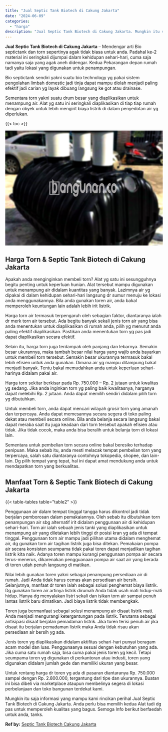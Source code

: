```yaml
---
title: "Jual Septic Tank Biotech di Cakung Jakarta"
date: "2024-06-09"
categories: 
  - "harga"
description: "Jual Septic Tank Biotech di Cakung Jakarta. Mungkin itu saja informasi yang mampu kami rincikan perihal Jual Septic Tank Biotech di Cakung Jakarta. Anda perl..."
---
```


**Jual Septic Tank Biotech di Cakung Jakarta** – Mendengar arti Bio septictank dan torn sepertinya agak tidak biasa untuk anda. Padahal ke-2 material ini seringkali dijumpai dalam kehidupan sehari-hari, cuma saja namanya saja yang agak aneh didengar. Kedua Pekarangan depan rumah tadi yaitu lokasi yang digunakan untuk penampungan.

Bio septictank sendiri yakni suatu bio technology yg pakai sistem pengolahan limbah domestic jadi tinja dapat mampu diolah menjadi paling efektif jadi carian yg layak dibuang langsung ke got atau drainase.

Sementara torn yakni suatu drum besar yang diaplikasikan untuk menampung air. Alat yg satu ini seringkali diaplikasikan di tiap tiap rumah dengan obyek untuk lebih mengirit biaya listrik di dalam penyedotan air yg diperlukan.

{{< toc >}}

![Jual Septic Tank Biotech di Cakung Jakarta](/images/jual-bio-septictank-24.png)

## Harga Torn & Septic Tank Biotech di Cakung Jakarta

Apakah anda menginginkan membeli torn? Alat yg satu ini sesungguhnya begitu penting untuk keperluan hunian. Alat tersebut mampu digunakan untuk menampung air didalam kuantitas yang banyak. Lazimnya air yg dipakai di dalam kehidupan sehari-hari langsung dr sumur menuju ke lokasi anda menggunakannya. Bila anda gunakan toren air, anda bakal memperoleh keuntungan lain adalah lebih irit listrik.

Harga torn air termasuk terpengaruh oleh sebagian faktor, diantaranya ialah dr merk torn air tersebut. Ada begitu banyak sekali jenis torn air yang bisa anda menentukan untuk diaplikasikan di rumah anda, pilih yg menurut anda paling efektif diaplikasikan. Pastikan anda menentukan torn yg pas jadi dapat diaplikasikan secara efektif.

Selain itu, harga torn juga terdampak oleh panjang dan lebarnya. Semakin besar ukurannya, maka tambah besar nilai harga yang wajib anda bayarkan untuk membeli torn tersebut. Semakin besar ukurannya termasuk bakal lebih efisien untuk anda gunakan. Dimana air yg mampu ditampung bakal menjadi banyak. Tentu bakal memudahkan anda untuk keperluan sehari-harinya didalam pakai air.

Harga torn sekitar berkisar pada Rp. 750.000 – Rp. 2 jutaan untuk kwalitas yg sedang. Jika anda inginkan torn yg paling baik kwalitasnya, harganya dapat melebihi Rp. 2 jutaan. Anda dapat memilih sendiri didalam pilih torn yg dibutuhkan.

Untuk membeli torn, anda dapat mencari wilayah grosir torn yang amanah dan terpercaya. Anda dapat memesannya secara segera di toko paling dekat atau membeli secara online. Bila anda belanja secara langsung bakal dapat meraba saat itu juga keadaan dari torn tersebut apakah efisien atau tidak. Jika tidak cocok, maka anda bisa beralih untuk belanja torn di lokasi lain.

Sementara untuk pembelian torn secara online bakal beresiko terhadap penipuan. Maka sebab itu, anda mesti melacak tempat pembelian torn yang terpercaya, salah satu diantaranya contohnya tokopedia, shopee, dan lain-lain. Dg pilih tempat yang tepat, hal ini dapat amat mendukung anda untuk mendapatkan torn yang berkualitas.

## Manfaat Torn & Septic Tank Biotech di Cakung Jakarta

{{< table-tables table="table2" >}}

Penggunaan air dalam tempat tinggal tangga harus dikontrol jadi tidak berjalan pemborosan dalam pemakaiannya. Oleh sebab itu dibutuhkan torn penampungan air sbg alternatif irit didalam penggunaan air di kehidupan sehari-hari. Torn air ialah sebuah jenis tanki yang diaplikasikan untuk menampung air yang diletakan lebih tinggi dr posisi kran yg ada di tempat tinggal. Penggunaan torn air mampu jadi pilihan utama didalam menghemat air, dg gunakan torn air tagihan listrik juga bisa ditekan. Pemakaian pompa air secara konsisten seumpama tidak pakai toren dapat menjadikan tagihan listrik kita naik. Adanya toren mampu kurangi penggunaan pompa air secara terus-menerus, dikarenakan pengguanaan pompa air saat air yang berada di toren udah penuh langsung di matikan.

Nilai lebih gunakan toren yakni sebagai penampung persediaan air di rumah. Jadi Anda tidak harus cemas akan persediaan air bersih. Selanjutnya, manfaat dr toren ialah sebagai solusi penghemat biaya listrik. Dg gunakan toren air artinya listrik dirumah Anda tidak usah mati hidup-mati hidup. Hanya dg menyalakan listri sekali dan isikan torn air sampai penuh lantas listrik baru dimatikan. Jadi biaya listrik tidak membengkak.

Toren juga bermanfaat sebagai solusi menampung air disaat listrik mati. Anda menjadi mengurangi ketergantungan pada listrik. Terutama sebagai antisipasi disaat berjalan pemadaman listrik. Jika toren terisi penuh air jika disaat itu berjalan pemadaman listrik maka Anda tidak risau akan persediaan air bersih yg ada.

Jenis toren yg diaplikasikan didalam aktifitas sehari-hari punyai beragam acam model dan luas. Penggunaanya sesuai dengan kebutuhan yang ada. Jika cuma satu rumah saja, bisa cuma pakai jenis toren yg kecil. Tetapi seumpama toren yg digunakan di perkantoran atau industi, toren yang digunakan didalam jumlah gede dan memiliki ukuran yang besar.

Untuk rentang harga dr toren yg ada di pasaran diantaranya Rp. 750.000 sampai dengan Rp. 2.800.000, tergantung dari tipe dan ukurannya. Buatan ini bisa dibeli via marketplace ataupun membelinya segera di lokasi perbelanjaan dan toko bangunan terdekat kami.

Mungkin itu saja informasi yang mampu kami rincikan perihal Jual Septic Tank Biotech di Cakung Jakarta. Anda perlu bisa memilih kedua Alat tadi dg pas untuk memperoleh kualitas yang bagus. Semoga Info berikut berfaedah untuk anda, tanks.

**Ref by:** [Septic Tank Biotech Cakung Jakarta](https://id.wikipedia.org/wiki/Septic)
